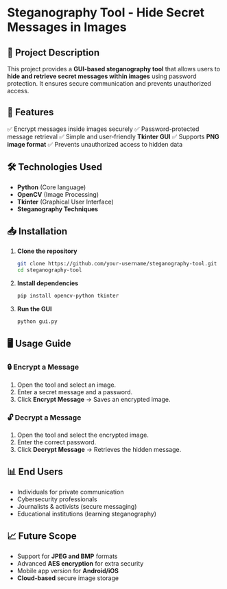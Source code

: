 # Steganography Tool - Hide Secret Messages in Images

## 📌 Project Description
This project provides a **GUI-based steganography tool** that allows users to **hide and retrieve secret messages within images** using password protection. It ensures secure communication and prevents unauthorized access.

## 🚀 Features
✅ Encrypt messages inside images securely
✅ Password-protected message retrieval
✅ Simple and user-friendly **Tkinter GUI**
✅ Supports **PNG image format**
✅ Prevents unauthorized access to hidden data

## 🛠️ Technologies Used
- **Python** (Core language)
- **OpenCV** (Image Processing)
- **Tkinter** (Graphical User Interface)
- **Steganography Techniques**

## 📥 Installation
1. **Clone the repository**
   ```bash
   git clone https://github.com/your-username/steganography-tool.git
   cd steganography-tool
   ```
2. **Install dependencies**
   ```bash
   pip install opencv-python tkinter
   ```
3. **Run the GUI**
   ```bash
   python gui.py
   ```

## 🖥️ Usage Guide
### 🔒 **Encrypt a Message**
1. Open the tool and select an image.
2. Enter a secret message and a password.
3. Click **Encrypt Message** → Saves an encrypted image.

### 🔓 **Decrypt a Message**
1. Open the tool and select the encrypted image.
2. Enter the correct password.
3. Click **Decrypt Message** → Retrieves the hidden message.

## 📊 End Users
- Individuals for private communication
- Cybersecurity professionals
- Journalists & activists (secure messaging)
- Educational institutions (learning steganography)

## 📈 Future Scope
- Support for **JPEG and BMP** formats
- Advanced **AES encryption** for extra security
- Mobile app version for **Android/iOS**
- **Cloud-based** secure image storage
